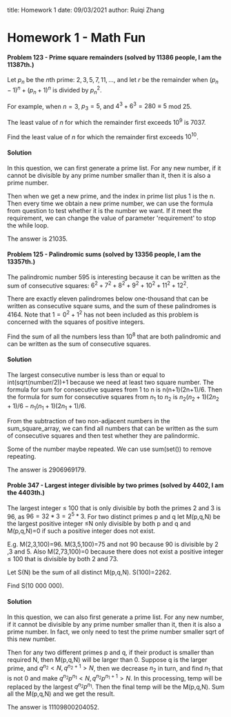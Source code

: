 title: Homework 1
date: 09/03/2021
author: Ruiqi Zhang

# Homework 1 - Math Fun

#### Problem 123 - Prime square remainders (solved by 11386 people, I am the 11387th.)

Let $p_n$ be the $n$th prime: $2, 3, 5, 7, 11, ...,$ and let $r$ be the remainder when $(p_n−1)^n + (p_n+1)^n$ is divided by $p_n^2$.

For example, when $n = 3$, $p_3 = 5$, and $4^3 + 6^3 = 280 ≡ 5$ mod $25$.

The least value of $n$ for which the remainder first exceeds $10^9$ is $7037$.

Find the least value of $n$ for which the remainder first exceeds $10^{10}$.

#### Solution 

In this question, we can first generate a prime list. For any new number, if it cannot be divisible by any prime number smaller than it, then it is also a prime number. 

Then when we get a new prime, and the index in prime list plus 1 is the n. Then every time we obtain a new prime number, we can use the formula from question to test whether it is the number we want. If it meet the requirement, we can change the value of parameter 'requirement' to stop the while loop.

The answer is 21035.

#### Problem 125 - Palindromic sums (solved by 13356 people, I am the 13357th.)

The palindromic number 595 is interesting because it can be written as the sum of consecutive squares:  $6^2 + 7^2 + 8^2 + 9^2 + 10^2 + 11^2 + 12^2$.

There are exactly eleven palindromes below one-thousand that can be written as consecutive square sums, and the sum of these palindromes is $4164$. Note that $1 = 0^2 + 1^2$ has not been included as this problem is concerned with the squares of positive integers.

Find the sum of all the numbers less than $10^8$ that are both palindromic and can be written as the sum of consecutive squares.

#### Solution

The largest consecutive number is less than or equal to int(sqrt(number/2))+1 because we need at least two square number. The formula for sum for consecutive squares from 1 to n is n(n+1)(2n+1)/6.
Then the formula for sum for consecutive squares from $n_1$ to $n_2$ is $n_2(n_2+1)(2n_2+1)/6-n_1(n_1+1)(2n_1+1)/6$.

From the subtraction of two non-adjacent numbers in the sum_square_array, we can find all numbers that can be written as the sum of consecutive squares and then test whether they are palindormic.

Some of the number maybe repeated. We can use sum(set()) to remove repeating.

The answer is 2906969179.

#### Proble 347 - Largest integer divisible by two primes (solved by 4402, I am the 4403th.)

The largest integer ≤ 100 that is only divisible by both the primes 2 and 3 is 96, as $96=32*3=2^5*3$. For two distinct primes p and q let M(p,q,N) be the largest positive integer ≤N only divisible by both p and q and M(p,q,N)=0 if such a positive integer does not exist.

E.g. M(2,3,100)=96.
M(3,5,100)=75 and not 90 because 90 is divisible by 2 ,3 and 5.
Also M(2,73,100)=0 because there does not exist a positive integer ≤ 100 that is divisible by both 2 and 73.

Let S(N) be the sum of all distinct M(p,q,N). S(100)=2262.

Find S(10 000 000).

#### Solution

In this question, we can also first generate a prime list. For any new number, if it cannot be divisible by any prime number smaller than it, then it is also a prime number. In fact, we only need to test the prime number smaller sqrt of this new number.

Then for any two different primes p and q, if their product is smaller than required N, then M(p,q,N) will be larger than 0. Suppose q is the larger prime, and $q^{n_2}<N, q^{n_2+1}>N$, then we decrease $n_2$ in turn, and find $n_1$ that is not 0 and make $q^{n_2}p^{n_1}<N, q^{n_2}p^{n_1+1}>N$. In this processing, temp will be replaced by the largest  $q^{n_2}p^{n_1}$. Then the final temp will be the M(p,q,N). Sum all the M(p,q,N) and we get the result.

The answer is 11109800204052.
